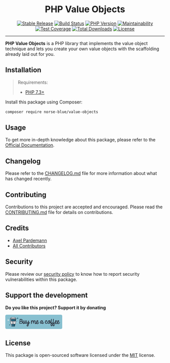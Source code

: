 <div align="center">
    <h1>PHP Value Objects</h1>
    <p align="center"> 
        <a href="https://packagist.org/packages/norse-blue/value-objects"><img alt="Stable Release" src="https://img.shields.io/packagist/v/norse-blue/value-objects.svg?style=flat-square&label=release&logo=packagist&logoColor=eceff4&colorA=4c566a&colorB=5e81ac"></a>
        <a href="https://travis-ci.com/norse-blue/php-value-objects"><img alt="Build Status" src="https://img.shields.io/travis/com/norse-blue/php-value-objects.svg?style=flat-square&label=build&logo=travis-ci&logoColor=eceff4&colorA=4c566a&colorB=88c0d0"></a>
        <a href="https://php.net/releases"><img alt="PHP Version" src="https://img.shields.io/packagist/php-v/norse-blue/value-objects.svg?style=flat-square&label=php&logo=php&logoColor=eceff4&colorA=4c566a&colorB=b48ead"></a>
        <a href="https://codeclimate.com/github/norse-blue/php-value-objects"><img alt="Maintainability" src="https://img.shields.io/codeclimate/maintainability/norse-blue/php-value-objects.svg?style=flat-square&label=maintainability&logo=code-climate&logoColor=eceff4&colorA=4c566a&colorB=88c0d0"></a>
        <a href="https://codeclimate.com/github/norse-blue/php-value-objects"><img alt="Test Coverage" src="https://img.shields.io/codeclimate/coverage/norse-blue/php-value-objects.svg?style=flat-square&label=coverage&logo=code-climate&logoColor=eceff4&colorA=4c566a&colorB=88c0d0"></a>
        <a href="https://packagist.org/packages/norse-blue/value-objects"><img alt="Total Downloads" src="https://img.shields.io/packagist/dt/norse-blue/value-objects.svg?style=flat-square&label=downloads&logoColor=eceff4&colorA=4c566a&colorB=88c0d0"></a>
        <a href="https://github.com/norse-blue/php-value-objects/blob/master/LICENSE.md"><img alt="License" src="https://img.shields.io/github/license/norse-blue/php-value-objects.svg?style=flat-square&label=license&logoColor=eceff4&colorA=4c566a&colorB=a3be8c"></a>
    </p>
</div>
<hr>

**PHP Value Objects** is a PHP library that implements the value object technique and lets you create your own value objects with the scaffolding already laid out for you.

## Installation

>Requirements:
>- [PHP 7.3+](https://php.net/releases)

Install this package using Composer:

```bash
composer require norse-blue/value-objects
```

## Usage

To get more in-depth knowledge about this package, please refer to the [Official Documentation](https://norse-blue.github.io/php-value-objects/).

## Changelog

Please refer to the [CHANGELOG.md](CHANGELOG.md) file for more information about what has changed recently.

## Contributing

Contributions to this project are accepted and encouraged. Please read the [CONTRIBUTING.md](.github/CONTRIBUTING.md) file for details on contributions.

## Credits

- [Axel Pardemann](https://github.com/axelitus)
- [All Contributors](../../contributors)

## Security

Please review our [security policy](https://github.com/norse-blue/php-value-objects/security/policy) to know how to report security vulnerabilities within this package.

## Support the development

**Do you like this project? Support it by donating**

<a href="https://www.buymeacoffee.com/axelitus"><img src="docs/assets/images/buy-me-a-coffee.svg" width="180" alt="Buy me a coffee"></img></a>

## License

This package is open-sourced software licensed under the [MIT](LICENSE.md) license.
